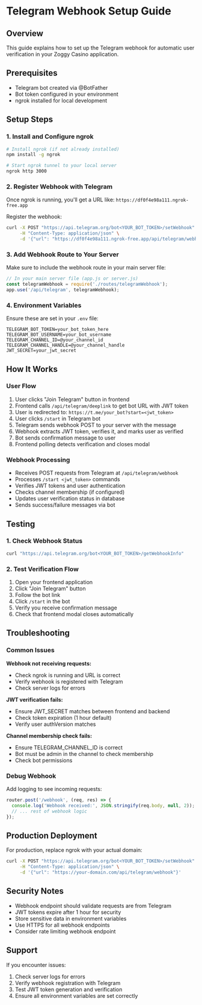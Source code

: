 # Telegram Webhook Setup Guide

## Overview
This guide explains how to set up the Telegram webhook for automatic user verification in your Zoggy Casino application.

## Prerequisites
- Telegram bot created via @BotFather
- Bot token configured in your environment
- ngrok installed for local development

## Setup Steps

### 1. Install and Configure ngrok
```bash
# Install ngrok (if not already installed)
npm install -g ngrok

# Start ngrok tunnel to your local server
ngrok http 3000
```

### 2. Register Webhook with Telegram
Once ngrok is running, you'll get a URL like: `https://df0f4e98a111.ngrok-free.app`

Register the webhook:
```bash
curl -X POST "https://api.telegram.org/bot<YOUR_BOT_TOKEN>/setWebhook" \
     -H "Content-Type: application/json" \
     -d '{"url": "https://df0f4e98a111.ngrok-free.app/api/telegram/webhook"}'
```

### 3. Add Webhook Route to Your Server
Make sure to include the webhook route in your main server file:

```javascript
// In your main server file (app.js or server.js)
const telegramWebhook = require('./routes/telegramWebhook');
app.use('/api/telegram', telegramWebhook);
```

### 4. Environment Variables
Ensure these are set in your `.env` file:
```env
TELEGRAM_BOT_TOKEN=your_bot_token_here
TELEGRAM_BOT_USERNAME=your_bot_username
TELEGRAM_CHANNEL_ID=@your_channel_id
TELEGRAM_CHANNEL_HANDLE=@your_channel_handle
JWT_SECRET=your_jwt_secret
```

## How It Works

### User Flow
1. User clicks "Join Telegram" button in frontend
2. Frontend calls `/api/telegram/deeplink` to get bot URL with JWT token
3. User is redirected to: `https://t.me/your_bot?start=<jwt_token>`
4. User clicks `/start` in Telegram bot
5. Telegram sends webhook POST to your server with the message
6. Webhook extracts JWT token, verifies it, and marks user as verified
7. Bot sends confirmation message to user
8. Frontend polling detects verification and closes modal

### Webhook Processing
- Receives POST requests from Telegram at `/api/telegram/webhook`
- Processes `/start <jwt_token>` commands
- Verifies JWT tokens and user authentication
- Checks channel membership (if configured)
- Updates user verification status in database
- Sends success/failure messages via bot

## Testing

### 1. Check Webhook Status
```bash
curl "https://api.telegram.org/bot<YOUR_BOT_TOKEN>/getWebhookInfo"
```

### 2. Test Verification Flow
1. Open your frontend application
2. Click "Join Telegram" button
3. Follow the bot link
4. Click `/start` in the bot
5. Verify you receive confirmation message
6. Check that frontend modal closes automatically

## Troubleshooting

### Common Issues

**Webhook not receiving requests:**
- Check ngrok is running and URL is correct
- Verify webhook is registered with Telegram
- Check server logs for errors

**JWT verification fails:**
- Ensure JWT_SECRET matches between frontend and backend
- Check token expiration (1 hour default)
- Verify user authVersion matches

**Channel membership check fails:**
- Ensure TELEGRAM_CHANNEL_ID is correct
- Bot must be admin in the channel to check membership
- Check bot permissions

### Debug Webhook
Add logging to see incoming requests:
```javascript
router.post('/webhook', (req, res) => {
  console.log('Webhook received:', JSON.stringify(req.body, null, 2));
  // ... rest of webhook logic
});
```

## Production Deployment

For production, replace ngrok with your actual domain:
```bash
curl -X POST "https://api.telegram.org/bot<YOUR_BOT_TOKEN>/setWebhook" \
     -H "Content-Type: application/json" \
     -d '{"url": "https://your-domain.com/api/telegram/webhook"}'
```

## Security Notes

- Webhook endpoint should validate requests are from Telegram
- JWT tokens expire after 1 hour for security
- Store sensitive data in environment variables
- Use HTTPS for all webhook endpoints
- Consider rate limiting webhook endpoint

## Support

If you encounter issues:
1. Check server logs for errors
2. Verify webhook registration with Telegram
3. Test JWT token generation and verification
4. Ensure all environment variables are set correctly
